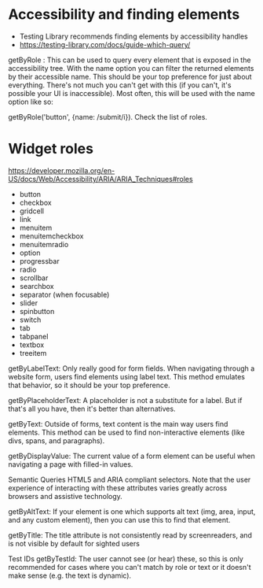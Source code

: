 # Accessibility and finding elements

- Testing Library recommends finding elements by accessibility handles
 - https://testing-library.com/docs/guide-which-query/

 getByRole : This can be used to query every element that is exposed in the accessibility tree. With the name option you can filter the returned elements by their accessible name. This should be your top preference for just about everything. There's not much you can't get with this (if you can't, it's possible your UI is inaccessible). Most often, this will be used with the name option like so:

 getByRole('button', {name: /submit/i}). Check the list of roles.

# Widget roles
https://developer.mozilla.org/en-US/docs/Web/Accessibility/ARIA/ARIA_Techniques#roles

- button
- checkbox
- gridcell
- link
- menuitem
- menuitemcheckbox
- menuitemradio
- option
- progressbar
- radio
- scrollbar
- searchbox
- separator (when focusable)
- slider
- spinbutton
- switch
- tab
- tabpanel
- textbox
- treeitem

getByLabelText: Only really good for form fields. When navigating through a website form, users find elements using label text. This method emulates that behavior, so it should be your top preference.

getByPlaceholderText: A placeholder is not a substitute for a label. But if that's all you have, then it's better than alternatives.

getByText: Outside of forms, text content is the main way users find elements. This method can be used to find non-interactive elements (like divs, spans, and paragraphs).

getByDisplayValue: The current value of a form element can be useful when navigating a page with filled-in values.

Semantic Queries HTML5 and ARIA compliant selectors. Note that the user experience of interacting with these attributes varies greatly across browsers and assistive technology.

getByAltText: If your element is one which supports alt text (img, area, input, and any custom element), then you can use this to find that element.

getByTitle: The title attribute is not consistently read by screenreaders, and is not visible by default for sighted users

Test IDs
getByTestId: The user cannot see (or hear) these, so this is only recommended for cases where you can't match by role or text or it doesn't make sense (e.g. the text is dynamic).
